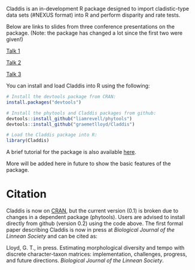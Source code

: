Claddis is an in-development R package designed to import cladistic-type data sets (#NEXUS format) into R and perform disparity and rate tests.

Below are links to slides from three conference presentations on the package. (Note: the package has changed a lot since the first two were given!)

[Talk 1](http://www.slideshare.net/graemelloyd/a-new-r-package-for-automating-cladistic-ordination-and-the-effects-of-phylogenetic-signal-on-disparity-measures)

[Talk 2](http://www.slideshare.net/graemelloyd/claddis-a-new-r-package-for-automating-disparity-analyses-based-on-cladistic-datasets)

[Talk 3](http://www.slideshare.net/graemelloyd/new-methodologies-for-the-use-of-cladistictype-matrices-to-measure-morphological-disparity-and-evolutionary-rate)

You can install and load Claddis into R using the following:

```r
# Install the devtools package from CRAN:
install.packages("devtools")

# Install the phytools and Claddis packages from github:
devtools::install_github("liamrevell/phytools")
devtools::install_github("graemetlloyd/Claddis")

# Load the Claddis package into R:
library(Claddis)
```

A brief tutorial for the package is also available [here](http://www.graemetlloyd.com/teaching/RE2014/disparity_and_rates.r).

More will be added here in future to show the basic features of the package.


Citation
========

Claddis is now on [CRAN](http://cran.r-project.org/web/packages/Claddis/index.html), but the current version (0.1) is broken due to changes in a dependent package (phytools). Users are advised to install directly from github (version 0.2) using the code above. The first formal paper describing Claddis is now in press at *Biological Journal of the Linnean Society* and can be cited as:

Lloyd, G. T., in press. Estimating morphological diversity and tempo with discrete character-taxon matrices: implementation, challenges, progress, and future directions. *Biological Journal of the Linnean Society*.
